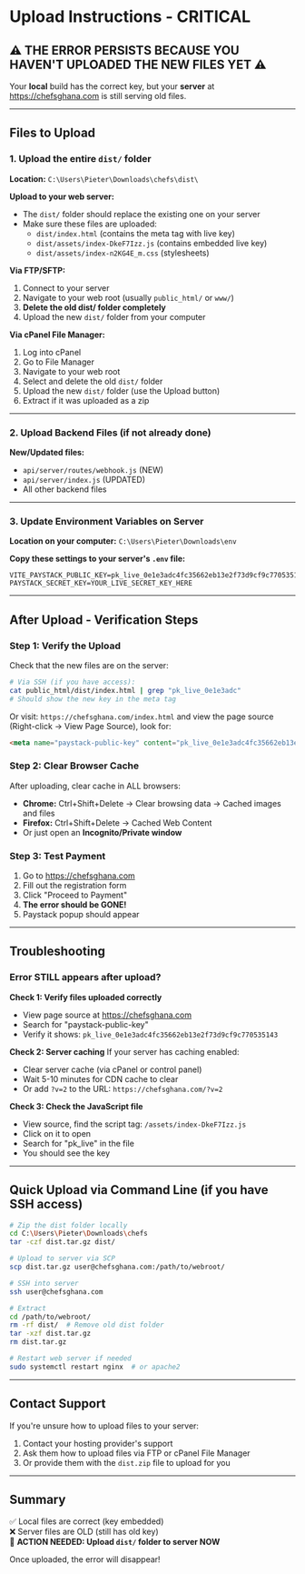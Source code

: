 # Upload Instructions - CRITICAL

## ⚠️ THE ERROR PERSISTS BECAUSE YOU HAVEN'T UPLOADED THE NEW FILES YET ⚠️

Your **local** build has the correct key, but your **server** at https://chefsghana.com is still serving old files.

---

## Files to Upload

### 1. Upload the entire `dist/` folder
**Location:** `C:\Users\Pieter\Downloads\chefs\dist\`

**Upload to your web server:**
- The `dist/` folder should replace the existing one on your server
- Make sure these files are uploaded:
  - `dist/index.html` (contains the meta tag with live key)
  - `dist/assets/index-DkeF7Izz.js` (contains embedded live key)
  - `dist/assets/index-n2KG4E_m.css` (stylesheets)

**Via FTP/SFTP:**
1. Connect to your server
2. Navigate to your web root (usually `public_html/` or `www/`)
3. **Delete the old dist/ folder completely**
4. Upload the new `dist/` folder from your computer

**Via cPanel File Manager:**
1. Log into cPanel
2. Go to File Manager
3. Navigate to your web root
4. Select and delete the old `dist/` folder
5. Upload the new `dist/` folder (use the Upload button)
6. Extract if it was uploaded as a zip

---

### 2. Upload Backend Files (if not already done)
**New/Updated files:**
- `api/server/routes/webhook.js` (NEW)
- `api/server/index.js` (UPDATED)
- All other backend files

---

### 3. Update Environment Variables on Server
**Location on your computer:** `C:\Users\Pieter\Downloads\env`

**Copy these settings to your server's `.env` file:**
```env
VITE_PAYSTACK_PUBLIC_KEY=pk_live_0e1e3adc4fc35662eb13e2f73d9cf9c770535143
PAYSTACK_SECRET_KEY=YOUR_LIVE_SECRET_KEY_HERE
```

---

## After Upload - Verification Steps

### Step 1: Verify the Upload
Check that the new files are on the server:
```bash
# Via SSH (if you have access):
cat public_html/dist/index.html | grep "pk_live_0e1e3adc"
# Should show the new key in the meta tag
```

Or visit: `https://chefsghana.com/index.html` and view the page source (Right-click → View Page Source), look for:
```html
<meta name="paystack-public-key" content="pk_live_0e1e3adc4fc35662eb13e2f73d9cf9c770535143" />
```

### Step 2: Clear Browser Cache
After uploading, clear cache in ALL browsers:
- **Chrome:** Ctrl+Shift+Delete → Clear browsing data → Cached images and files
- **Firefox:** Ctrl+Shift+Delete → Cached Web Content
- Or just open an **Incognito/Private window**

### Step 3: Test Payment
1. Go to https://chefsghana.com
2. Fill out the registration form
3. Click "Proceed to Payment"
4. **The error should be GONE!**
5. Paystack popup should appear

---

## Troubleshooting

### Error STILL appears after upload?

**Check 1: Verify files uploaded correctly**
- View page source at https://chefsghana.com
- Search for "paystack-public-key"
- Verify it shows: `pk_live_0e1e3adc4fc35662eb13e2f73d9cf9c770535143`

**Check 2: Server caching**
If your server has caching enabled:
- Clear server cache (via cPanel or control panel)
- Wait 5-10 minutes for CDN cache to clear
- Or add `?v=2` to the URL: `https://chefsghana.com/?v=2`

**Check 3: Check the JavaScript file**
- View source, find the script tag: `/assets/index-DkeF7Izz.js`
- Click on it to open
- Search for "pk_live" in the file
- You should see the key

---

## Quick Upload via Command Line (if you have SSH access)

```bash
# Zip the dist folder locally
cd C:\Users\Pieter\Downloads\chefs
tar -czf dist.tar.gz dist/

# Upload to server via SCP
scp dist.tar.gz user@chefsghana.com:/path/to/webroot/

# SSH into server
ssh user@chefsghana.com

# Extract
cd /path/to/webroot/
rm -rf dist/  # Remove old dist folder
tar -xzf dist.tar.gz
rm dist.tar.gz

# Restart web server if needed
sudo systemctl restart nginx  # or apache2
```

---

## Contact Support

If you're unsure how to upload files to your server:
1. Contact your hosting provider's support
2. Ask them how to upload files via FTP or cPanel File Manager
3. Or provide them with the `dist.zip` file to upload for you

---

## Summary

✅ Local files are correct (key embedded)  
❌ Server files are OLD (still has old key)  
🎯 **ACTION NEEDED: Upload `dist/` folder to server NOW**

Once uploaded, the error will disappear!
